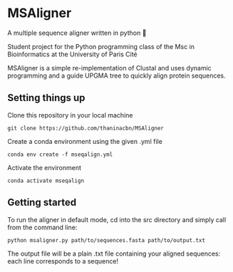 # MSAligner

A multiple sequence aligner written in python 🐍

Student project for the Python programming class of the Msc in Bioinformatics at the University of Paris Cité

MSAligner is a simple re-implementation of Clustal and uses dynamic programming and a guide UPGMA tree to 
quickly align protein sequences.

## Setting things up

Clone this repository in your local machine

```
git clone https://github.com/thaninacbn/MSAligner
```

Create a conda environment using the given .yml file

```
conda env create -f mseqalign.yml
```

Activate the environment

```
conda activate mseqalign
```


## Getting started 

To run the aligner in default mode, cd into the src directory and simply call from the command line:
````
python msaligner.py path/to/sequences.fasta path/to/output.txt
````

The output file will be a plain .txt file containing your aligned sequences: each line corresponds to a sequence!

